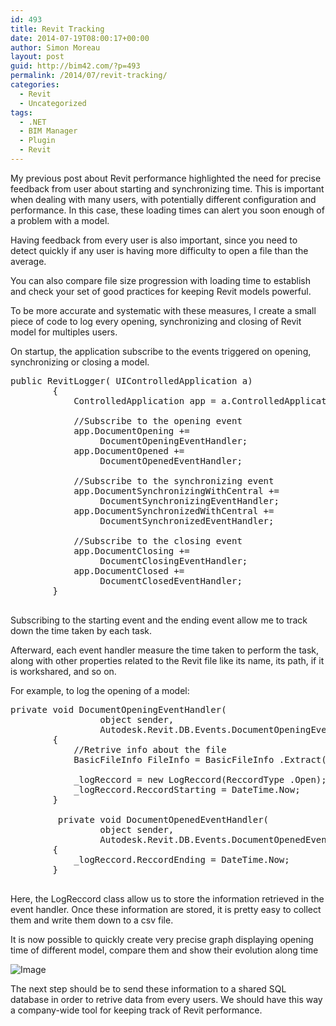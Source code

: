 ```yaml
---
id: 493
title: Revit Tracking
date: 2014-07-19T08:00:17+00:00
author: Simon Moreau
layout: post
guid: http://bim42.com/?p=493
permalink: /2014/07/revit-tracking/
categories:
  - Revit
  - Uncategorized
tags:
  - .NET
  - BIM Manager
  - Plugin
  - Revit
---
```

My previous post about Revit performance highlighted the need for precise feedback from user about starting and synchronizing time. This is important when dealing with many users, with potentially different configuration and performance. In this case, these loading times can alert you soon enough of a problem with a model.

Having feedback from every user is also important, since you need to detect quickly if any user is having more difficulty to open a file than the average.

You can also compare file size progression with loading time to establish and check your set of good practices for keeping Revit models powerful.

To be more accurate and systematic with these measures, I create a small piece of code to log every opening, synchronizing and closing of Revit model for multiples users.

On startup, the application subscribe to the events triggered on opening, synchronizing or closing a model.

<pre class="brush: csharp; title: ; notranslate" title="">public RevitLogger( UIControlledApplication a)
        {
            ControlledApplication app = a.ControlledApplication;

            //Subscribe to the opening event
            app.DocumentOpening += 
                 DocumentOpeningEventHandler;
            app.DocumentOpened += 
                 DocumentOpenedEventHandler;

            //Subscribe to the synchronizing event
            app.DocumentSynchronizingWithCentral += 
                 DocumentSynchronizingEventHandler;
            app.DocumentSynchronizedWithCentral += 
                 DocumentSynchronizedEventHandler;

            //Subscribe to the closing event
            app.DocumentClosing += 
                 DocumentClosingEventHandler;
            app.DocumentClosed += 
                 DocumentClosedEventHandler;
        }

</pre>

Subscribing to the starting event and the ending event allow me to track down the time taken by each task.

Afterward, each event handler measure the time taken to perform the task, along with other properties related to the Revit file like its name, its path, if it is workshared, and so on.

For example, to log the opening of a model:

<pre class="brush: csharp; title: ; notranslate" title="">private void DocumentOpeningEventHandler(
                 object sender,
                 Autodesk.Revit.DB.Events.DocumentOpeningEventArgs args)
        {
            //Retrive info about the file
            BasicFileInfo FileInfo = BasicFileInfo .Extract(args.PathName);

            _logReccord = new LogReccord(ReccordType .Open);
            _logReccord.ReccordStarting = DateTime.Now;
        }

         private void DocumentOpenedEventHandler(
                 object sender,
                 Autodesk.Revit.DB.Events.DocumentOpenedEventArgs args)
        {
            _logReccord.ReccordEnding = DateTime.Now;
        }

</pre>

Here, the LogReccord class allow us to store the information retrieved in the event handler. Once these information are stored, it is pretty easy to collect them and write them down to a csv file.

It is now possible to quickly create very precise graph displaying opening time of different model, compare them and show their evolution along time

![Image](http://bim42.com/wp-content/uploads/2014/07/Image.png)

The next step should be to send these information to a shared SQL database in order to retrive data from every users. We should have this way a company-wide tool for keeping track of Revit performance.

&nbsp;